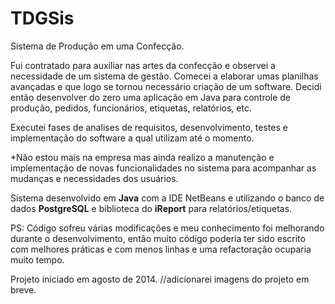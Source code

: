 # TDGSis

Sistema de Produção em uma Confecção.

Fui contratado para auxiliar nas artes da confecção e observei a necessidade de um sistema de gestão. Comecei a elaborar umas planilhas avançadas e que logo se tornou necessário criação de um software.
Decidi então desenvolver do zero uma aplicação em Java para controle de produção, pedidos, funcionários, etiquetas, relatórios, etc.

Executei fases de analises de requisitos, desenvolvimento, testes e implementação do software a qual utilizam até o momento.

*Não estou mais na empresa mas ainda realizo a manutenção e implementação de novas funcionalidades no sistema para acompanhar as mudanças e necessidades dos usuários.

Sistema desenvolvido em <b>Java</b> com a IDE NetBeans e utilizando o banco de dados <b>PostgreSQL</b> e biblioteca do <b>iReport</b> para relatórios/etiquetas.

PS: Código sofreu várias modificações e meu conhecimento foi melhorando durante o desenvolvimento, então muito código poderia ter sido escrito com melhores práticas e com menos linhas e uma refactoração ocuparia muito tempo.

Projeto iniciado em agosto de 2014.
//adicionarei imagens do projeto em breve.
